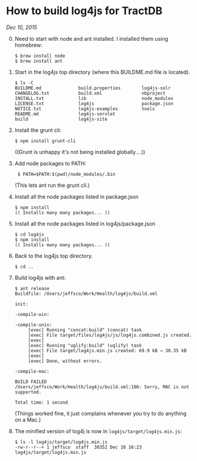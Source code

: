 How to build log4js for TractDB
===============================

*Dec 10, 2015*

0.  Need to start with node and ant installed. I installed them using
    homebrew:

        $ brew install node
        $ brew install ant

1.  Start in the log4js top directory (where this BUILDME.md file is
    located).

        $ ls -C
        BUILDME.md              build.properties        log4js-solr
        CHANGELOG.txt           build.xml               nbproject
        INSTALL.txt             lib                     node_modules
        LICENSE.txt             log4js                  package.json
        NOTICE.txt              log4js-examples         tools
        README.md               log4js-servlet
        build                   log4js-site

2.  Install the grunt cli:

        $ npm install grunt-cli

    ((Grunt is unhappy it's not being installed globally....))

3. Add node packages to PATH:

        $ PATH=$PATH:$(pwd)/node_modules/.bin

    (This lets ant run the grunt cli.)

4.  Install all the node packages listed in package.json

        $ npm install
        (( Installs many many packages... ))

5.  Install all the node packages listed in log4js/package.json

        $ cd log4js
        $ npm install
        (( Installs many many packages... ))

6.  Back to the log4js top directory.

        $ cd ..

7.  Build log4js with ant:

        $ ant release
        Buildfile: /Users/jeffsco/Work/Health/log4js/build.xml

        init:

        -compile-win:

        -compile-unix:
             [exec] Running "concat:build" (concat) task
             [exec] File target/files/log4js/js/log4js.combined.js created.
             [exec] 
             [exec] Running "uglify:build" (uglify) task
             [exec] File target/log4js.min.js created: 69.9 kB → 30.35 kB
             [exec] 
             [exec] Done, without errors.

        -compile-mac:

        BUILD FAILED
        /Users/jeffsco/Work/Health/log4js/build.xml:106: Sorry, MAC is not supported.

        Total time: 1 second

    (Things worked fine, it just complains whenever you try to do
    anything on a Mac.)

8.  The minified version of log4j is now in `log4js/target/log4js.min.js`:

        $ ls -l log4js/target/log4js.min.js 
        -rw-r--r--+ 1 jeffsco  staff  30352 Dec 10 16:23 log4js/target/log4js.min.js

